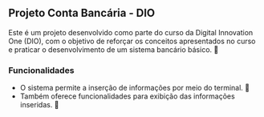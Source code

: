 ## Projeto Conta Bancária - DIO

Este é um projeto desenvolvido como parte do curso da Digital Innovation One (DIO), com o objetivo de reforçar os conceitos apresentados no curso e praticar o desenvolvimento de um sistema bancário básico. 🏦

### Funcionalidades

- O sistema permite a inserção de informações por meio do terminal. 💬
- Também oferece funcionalidades para exibição das informações inseridas. 👀